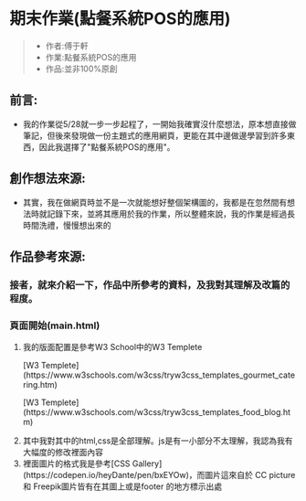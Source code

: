 # 期末作業(點餐系統POS的應用)
>* 作者:傅于軒
>* 作業:點餐系統POS的應用
>* 作品:並非100%原創
## 前言:
* 我的作業從5/28就一步一步起程了，一開始我確實沒什麼想法，原本想直接做筆記，但後來發現做一份主題式的應用網頁，更能在其中邊做邊學習到許多東西，因此我選擇了"點餐系統POS的應用"。
## 創作想法來源:
* 其實，我在做網頁時並不是一次就能想好整個架構圖的，我都是在忽然間有想法時就記錄下來，並將其應用於我的作業，所以整體來說，我的作業是經過長時間洗禮，慢慢想出來的
## 作品參考來源:
### 接者，就來介紹一下，作品中所參考的資料，及我對其理解及改篇的程度。
<h3>頁面開始(main.html)</h3>
<ol>
  <li>我的版面配置是參考W3 School中的W3 Templete
    <p> [W3 Templete]    (https://www.w3schools.com/w3css/tryw3css_templates_gourmet_catering.htm)</p>
    <p> [W3 Templete](https://www.w3schools.com/w3css/tryw3css_templates_food_blog.htm)</p></li>
  <li>其中我對其中的html,css是全部理解。js是有一小部分不太理解，我認為我有大幅度的修改裡面內容</li>
  <li>裡面圖片的格式我是參考[CSS Gallery](https://codepen.io/heyDante/pen/bxEYOw)，而圖片這來自於  
      CC picture 和 Freepik圖片皆有在其圖上或是footer 的地方標示出處</li>
  </ol>
 <ol>
 
